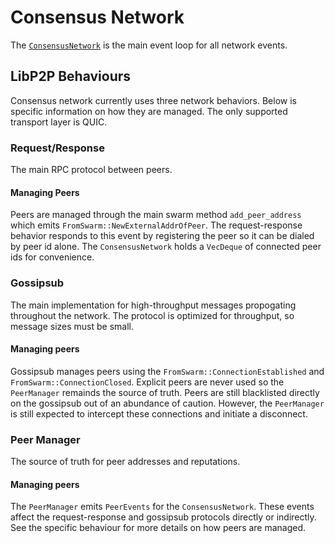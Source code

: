 # Consensus Network

The [`ConsensusNetwork`](./consensus.rs) is the main event loop for all network events.

## LibP2P Behaviours

Consensus network currently uses three network behaviors.
Below is specific information on how they are managed.
The only supported transport layer is QUIC.

### Request/Response

The main RPC protocol between peers.

#### Managing Peers

Peers are managed through the main swarm method `add_peer_address` which emits `FromSwarm::NewExternalAddrOfPeer`.
The request-response behavior responds to this event by registering the peer so it can be dialed by peer id alone.
The `ConsensusNetwork` holds a `VecDeque` of connected peer ids for convenience.

### Gossipsub

The main implementation for high-throughput messages propogating throughout the network.
The protocol is optimized for throughput, so message sizes must be small.

#### Managing peers

Gossipsub manages peers using the `FromSwarm::ConnectionEstablished` and `FromSwarm::ConnectionClosed`.
Explicit peers are never used so the `PeerManager` remainds the source of truth.
Peers are still blacklisted directly on the gossipsub out of an abundance of caution.
However, the `PeerManager` is still expected to intercept these connections and initiate a disconnect.

### Peer Manager

The source of truth for peer addresses and reputations.

#### Managing peers

The `PeerManager` emits `PeerEvents` for the `ConsensusNetwork`.
These events affect the request-response and gossipsub protocols directly or indirectly.
See the specific behaviour for more details on how peers are managed.

